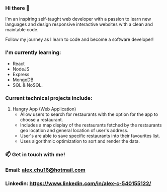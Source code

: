 ### Hi there 👋

I'm an inspiring self-taught web developer with a passion to learn new languages and design responsive interactive websites with a clean and maintable code.

Follow my journey as I learn to code and become a software developer!

### I'm currently learning: 
   - React
   - NodeJS 
   - Express 
   - MongoDB 
   - SQL & NoSQL.

### Current technical projects include:
   1) Hangry App (Web Application)
       - Allow users to search for restaurants with the option for the app to choose a restaurant.
       - Includes a map display of the restaurants fetched by the restaurants geo location and general location of user's address.
       - User's are able to save specific restaurants into their favourites list.
       - Uses algorithmic optimization to sort and render the data.
 
 
 ### 📫 Get in touch with me!
 ### Email: alex.chu16@hotmail.com
 ### Linkedin: https://www.linkedin.com/in/alex-c-540155122/
   
 
 
<!--
**askchu/askchu** is a ✨ _special_ ✨ repository because its `README.md` (this file) appears on your GitHub profile.

Here are some ideas to get you started:

- 🔭 I’m currently working on ...
- 🌱 I’m currently learning ...
- 👯 I’m looking to collaborate on ...
- 🤔 I’m looking for help with ...
- 💬 Ask me about ...
- 📫 How to reach me: ...
- 😄 Pronouns: ...
- ⚡ Fun fact: ...
-->

